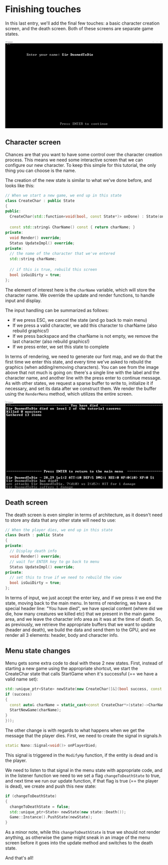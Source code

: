 # Finishing touches

In this last entry, we'll add the final few touches: a basic character creation screen, and the death screen. Both of these screens are separate game states.

![Character creation screen](img/charcreate.png?raw=true "Character creation screen")

## Character screen

Chances are that you want to have some control over the character creation process. This means we need some interactive screen that we can configure our new character. To keep this simple for this tutorial, the only thing you can choose is the name.

The creation of the new state is similar to what we've done before, and looks like this:

```cpp
// When we start a new game, we end up in this state
class CreateChar : public State
{
public:
  CreateChar(std::function<void(bool, const State*)> onDone) : State(onDone) {}

  const std::string& CharName() const { return charName; }
private:
  void Render() override;
  Status UpdateImpl() override;
private:
  // the name of the character that we've entered
  std::string charName;

  // if this is true, rebuild this screen
  bool isGuiDirty = true;
};
```

The element of interest here is the ```charName``` variable, which will store the character name. We override the update and render functions, to handle input and display.

The input handling can be summarized as follows:
* If we press ESC, we cancel the state (and go back to main menu)
* If we press a valid character, we add this character to charName (also rebuild graphics!)
* If we press backspace and the charName is not empty, we remove the last character (also rebuild graphics!)
* If we press enter, we set this state to complete

In terms of rendering, we need to generate our font map, and we do that the first time we enter this state, and every time we've asked to rebuild the graphics (when adding/removing characters). You can see from the image above that not much is going on: there's a single line with the label and the character name, and another line with the press enter to continue message. As with other states, we request a sparse buffer to write to, initialize it if necessary, and set its data after we construct them. We render the buffer using the ```RenderMenu``` method, which utilizes the entire screen.

![Death screen](img/death.png?raw=true "Character creation screen")

## Death screen

The death screen is even simpler in terms of architecture, as it doesn't need to store any data that any other state will need to use:

```cpp
// When the player dies, we end up in this state
class Death : public State
{
private:
  // Display death info
  void Render() override;
  // wait for ENTER key to go back to menu
  Status UpdateImpl() override;
private:
  // set this to true if we need to rebuild the view
  bool isGuiDirty = true;
};
```

In terms of input, we just accept the enter key, and if we press it we end the state, moving back to the main menu.
In terms of rendering, we have a special header line: "You have died", we have special content (where did we die, how many creatures we killed etc) that we present in the main game area, and we leave the character info area as it was at the time of death. So, as previously, we retrieve the appropriate buffers that we want to update (header and death), we build the data and send them to the GPU, and we render all 3 elements: header, body and character info.

## Menu state changes

Menu gets some extra code to deal with these 2 new states. First, instead of starting a new game using the appropriate shortcut, we start the CreateChar state that calls StartGame when it's successful (== we have a valid name set):

```cpp
std::unique_ptr<State> newState(new CreateChar([&](bool success, const State* state) {
if (success)
{
  const auto& charName = static_cast<const CreateChar*>(state)->CharName();
  StartNewGame(charName);
}
}));
```

The other change is with regards to what happens when we get the message that the player dies. First, we need to create the signal in signals.h 

```cpp
static Nano::Signal<void()> onPlayerDied;
```

This signal is triggered in the ```ModifyHp``` function, if the entity is dead and is the player.

We need to listen to that signal in the menu state with appropriate code, and in the listener function we need to  we set a flag ```changeToDeathState``` to true, and next time we run our update function, if that flag is true (== the player is dead), we create and push this new state:

```cpp
if (changeToDeathState)
{
  changeToDeathState = false;
  std::unique_ptr<State> newState(new state::Death());
  Game::Instance().PushState(newState);
}
```

As a minor note, while this ```changeToDeathState``` is true we should not render anything, as otherwise the game might sneak in an image of the menu screen before it goes into the update method and switches to the death state.

And that's all!


